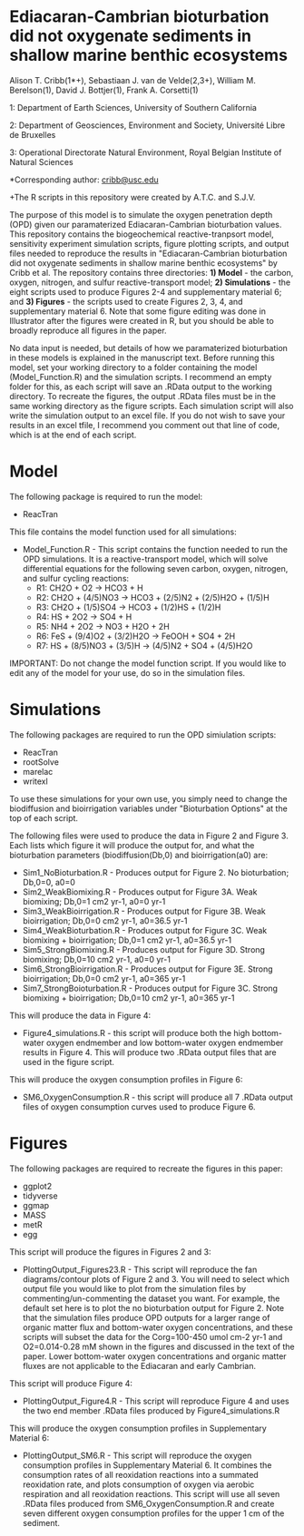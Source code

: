 # Ediacaran-Cambrian bioturbation did not oxygenate sediments in shallow marine benthic ecosystems

Alison T. Cribb(1*+), Sebastiaan J. van de Velde(2,3+), William M. Berelson(1), David J. Bottjer(1), Frank A. Corsetti(1)

1: Department of Earth Sciences, University of Southern California 

2: Department of Geosciences, Environment and Society, Université Libre de Bruxelles

3: Operational Directorate Natural Environment, Royal Belgian Institute of Natural Sciences

*Corresponding author: cribb@usc.edu 

+The R scripts in this repository were created by A.T.C. and S.J.V.

The purpose of this model is to simulate the oxygen penetration depth (OPD) given our paramaterized Ediacaran-Cambrian bioturbation values. This repository contains the biogeochemical reactive-tranpsort model, sensitivity experiment simulation scripts, figure plotting scripts, and output files needed to reproduce the results in "Ediacaran-Cambrian bioturbation did not oxygenate sediments in shallow marine benthic ecosystems" by Cribb et al. The repository contains three directories: <b>1) Model</b> - the carbon, oxygen, nitrogen, and sulfur reactive-transport model; <b>2) Simulations</b> - the eight scripts used to produce Figures 2-4 and supplementary material 6; and <b>3) Figures</b> - the scripts used to create Figures 2, 3, 4, and supplementary material 6. Note that some figure editing was done in Illustrator after the figures were created in R, but you should be able to broadly reproduce all figures in the paper.

No data input is needed, but details of how we paramaterized bioturbation in these models is explained in the manuscript text. Before running this model, set your working directory to a folder containing the model (Model_Function.R) and the simulation scripts. I recommend an empty folder for this, as each script will save an .RData output to the working directory. To recreate the figures, the output .RData files must be in the same working directory as the figure scripts. Each simulation script will also write the simulation output to an excel file. If you do not wish to save your results in an excel tfile, I recommend you comment out that line of code, which is at the end of each script.

# Model
The following package is required to run the model:
* ReacTran

This file contains the model function used for all simulations:

* Model_Function.R - This script contains the function needed to run the OPD simulations. It is a reactive-transport model, which will solve differential equations for the following seven carbon, oxygen, nitrogen, and sulfur cycling reactions:
  * R1: CH2O + O2 -> HCO3 + H
  * R2: CH2O + (4/5)NO3 -> HCO3 + (2/5)N2 + (2/5)H2O + (1/5)H
  * R3: CH2O + (1/5)SO4 -> HCO3 + (1/2)HS + (1/2)H
  * R4: HS + 2O2 -> SO4 + H
  * R5: NH4 + 2O2 -> NO3 + H2O + 2H
  * R6: FeS + (9/4)O2 + (3/2)H2O -> FeOOH + SO4 + 2H
  * R7: HS + (8/5)NO3 + (3/5)H -> (4/5)N2 + SO4 + (4/5)H2O

IMPORTANT: Do not change the model function script. If you would like to edit any of the model for your use, do so in the simulation files.

# Simulations
The following packages are required to run the OPD simiulation scripts:
* ReacTran
* rootSolve
* marelac
* writexl

To use these simulations for your own use, you simply need to change the biodiffusion and bioirrigation variables under "Bioturbation Options" at the top of each script. 

The following files were used to produce the data in Figure 2 and Figure 3. Each lists which figure it will produce the output for, and what the bioturbation parameters (biodiffusion(Db,0) and bioirrigation(a0) are:
* Sim1_NoBioturbation.R - Produces output for Figure 2. No bioturbation; Db,0=0, a0=0
* Sim2_WeakBiomixing.R - Produces output for Figure 3A. Weak biomixing; Db,0=1 cm2 yr-1, a0=0 yr-1
* Sim3_WeakBioirrigation.R - Produces output for Figure 3B. Weak bioirrigation; Db,0=0 cm2 yr-1, a0=36.5 yr-1
* Sim4_WeakBioturbation.R - Produces output for Figure 3C. Weak biomixing + bioirrigation; Db,0=1 cm2 yr-1, a0=36.5 yr-1
* Sim5_StrongBiomixing.R - Produces output for Figure 3D. Strong biomixing; Db,0=10 cm2 yr-1, a0=0 yr-1
* Sim6_StrongBioirrigation.R - Produces output for Figure 3E. Strong bioirrigation; Db,0=0 cm2 yr-1, a0=365 yr-1
* Sim7_StrongBoioturbation.R - Produces output for Figure 3C. Strong biomixing + bioirrigation; Db,0=10 cm2 yr-1, a0=365 yr-1

This will produce the data in Figure 4:
* Figure4_simulations.R - this script will produce both the high bottom-water oxygen endmember and low bottom-water oxygen endmember results in Figure 4. This will produce two .RData output files that are used in the figure script.

This will produce the oxygen consumption profiles in Figure 6:
* SM6_OxygenConsumption.R - this script will produce all 7 .RData output files of oxygen consumption curves used to produce Figure 6. 

# Figures
The following packages are required to recreate the figures in this paper:
* ggplot2
* tidyverse
* ggmap
* MASS
* metR
* egg

This script will produce the figures in Figures 2 and 3:
* PlottingOutput_Figures23.R - This script will reproduce the fan diagrams/contour plots of Figure 2 and 3. You will need to select which output file you would like to plot from the simulation files by commenting/un-commenting the dataset you want. For example, the default set here is to plot the no bioturbation output for Figure 2. Note that the simulation files produce OPD outputs for a larger range of organic matter flux and bottom-water oxygen concentrations, and these scripts will subset the data for the Corg=100-450 umol cm-2 yr-1 and O2=0.014-0.28 mM shown in the figures and discussed in the text of the paper. Lower bottom-water oxygen concentrations and organic matter fluxes are not applicable to the Ediacaran and early Cambrian.

This script will produce Figure 4:
* PlottingOutput_Figure4.R - This script will reproduce Figure 4 and uses the two end member .RData files produced by Figure4_simulations.R

This will produce the oxygen consumption profiles in Supplementary Material 6:
* PlottingOutput_SM6.R - This script will reproduce the oxygen consumption profiles in Supplementary Material 6. It combines the consumption rates of all reoxidation reactions into a summated reoxidation rate, and plots consumption of oxygen via aerobic respiration and all reoxidation reactions. This script will use all seven .RData files produced from SM6_OxygenConsumption.R and create seven different oxygen consumption profiles for the upper 1 cm of the sediment.
